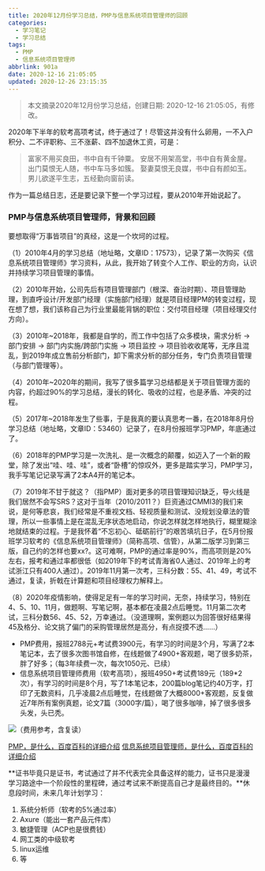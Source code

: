```yaml
---
title: 2020年12月份学习总结，PMP与信息系统项目管理师的回顾
categories:
  - 学习笔记
  - 学习总结
tags:
  - PMP
  - 信息系统项目管理师
abbrlink: 901a
date: 2020-12-16 21:05:05
updated: 2020-12-26 23:15:35
---
```


> 本文摘录2020年12月份学习总结，创建日期: 2020-12-16 21:05:05，有修改。

2020年下半年的软考高项考试，终于通过了！尽管这并没有什么卵用，一不入户积分、二不评职称、三不涨薪、四不加退休工资，可是：

> 富家不用买良田，书中自有千钟粟。
> 安居不用架高堂，书中自有黄金屋。
> 出门莫恨无人随，书中车马多如簇。
> 娶妻莫恨无良媒，书中自有颜如玉。
> 男儿欲遂平生志，五经勤向窗前读。

作为一篇总结日志，还是要记录下整一个学习过程，要从2010年开始说起了。

<!-- more -->

### PMP与信息系统项目管理师，背景和回顾

要想取得“万事皆项目”的真经，这是一个坎坷的过程。

（1）2010年4月的学习总结（地址略，文章ID：17573），记录了第一次购买《信息系统项目管理师》学习资料，从此，我开始了转变个人工作、职业的方向，认识并持续学习项目管理的事情。

（2）2010年开始，公司先后有项目管理部门（根深、奋治时期）、项目管理助理，到直呼设计/开发部门经理（实施部门经理）就是项目经理PM的转变过程，现在想了想，我们该称自己为行业里最能背锅的职位：交付项目经理（项目经理交付方向）。

（3）2010年~2018年，我都是自学的，而工作中包括了众多模块，需求分析 -> 部门安排 -> 部门内实施/跨部门实施 -> 项目监控 -> 项目验收收尾等，无序且混乱，到2019年成立售前分析部门，卸下需求分析的部分任务，专门负责项目管理（与部门管理等）。

（4）2010年~2020年的期间，我写了很多篇学习总结都是关于项目管理方面的内容，约超过90%的学习总结，漫长的转化、吸收的过程，也是矛盾、冲突的过程。

（5）2017年~2018年发生了些事，于是我真的要认真思考一番，在2018年8月份学习总结（地址略，文章ID：53460）记录了，在8月份报班学习PMP，年底通过了。

（6）2018年的PMP学习是一次洗礼、是一次概念的颠覆，如迈入了一个新的殿堂，除了发出“哇、哇、哇”，或者“卧槽”的惊叹外，更多是踏实学习，PMP学习，我手写笔记记录写满了2本A4开的笔记本。

（7）2019年不甘于就这？（指PMP）面对更多的项目管理知识缺乏，导火线是我们居然不会写SRS？这对于当年（2010/2011？）巨资通过CMMI3的我们来说，是何等悲哀，我们经常是不重视文档、轻视质量和测试、没规划没章法的管理，所以一些事情上是在混乱无序状态地启动，你说怎样就怎样地执行，糊里糊涂地就结束的过程。于是我怀着“不忘初心、砥砺前行”的艰苦填坑日子，在5月份报班学习软考的《信息系统项目管理师》（简称高项、信管），从第二版学习到第三版，自己约的怎样也要xx?。这可难啊，PMP的通过率是90%，而高项则是20%左右，报考和通过率都很低（如2019年下的考试青海省0人通过、2019年上的考试浙江只有400人通过）。2019年11月第一次考，三科分数：55、41、49，考试不通过，复读，折戟在计算题和项目经理权力解释上。

（8）2020年疫情影响，使得足足有一年的学习时间，无奈，持续学习，特别在4、5、10、11月，做题啊、写笔记啊，基本都在凌晨2点后睡觉。11月第二次考试，三科分数56、45、52，万幸通过。（没道理啊，案例题以为回答很好结果得45及格分、论文挑了偏门的采购管理居然是高分，有点捉摸不透……）

* PMP费用，报班2788元+考试费3900元，有学习的时间是3个月，写满了2本笔记本，去了很多次图书馆自修，在线题做了4900+客观题，喝了很多奶茶，胖了好多；（每3年续费一次，每次1050元、已续）
* 信息系统项目管理师费用（软考高项），报班4950+考试费189元（189*2次），有学习的时间是8个月，写了1本笔记本，200篇blog笔记约40万字，打印了无数资料，几乎凌晨2点后睡觉，在线题做了大概8000+客观题，反复做近7年所有案例真题，论文7篇（3000字/篇），喝了很多咖啡，掉了很多很多头发，头已秃。

![（费用参考，含复读）](https://cdn.zenwu.site/upload/pic/2020/20201222095236.png)

[PMP，是什么，百度百科的详细介绍](https://baike.baidu.com/item/PMP/587680?fr=aladdin)
[信息系统项目管理师，是什么，百度百科的详细介绍](https://baike.baidu.com/item/%E4%BF%A1%E6%81%AF%E7%B3%BB%E7%BB%9F%E9%A1%B9%E7%9B%AE%E7%AE%A1%E7%90%86%E5%B8%88)

**证书毕竟只是证书，考试通过了并不代表完全具备这样的能力，证书只是漫漫学习路途中一个阶段性的里程碑，通过考试来不断提高自己才是最终目的。**休息段时间，未来几年计划学习：

1. 系统分析师（软考的5%通过率）
2. Axure（能出一套产品元件库）
3. 敏捷管理（ACP也是很费钱）
4. 网工类的中级软考
5. linux运维
6. 等
